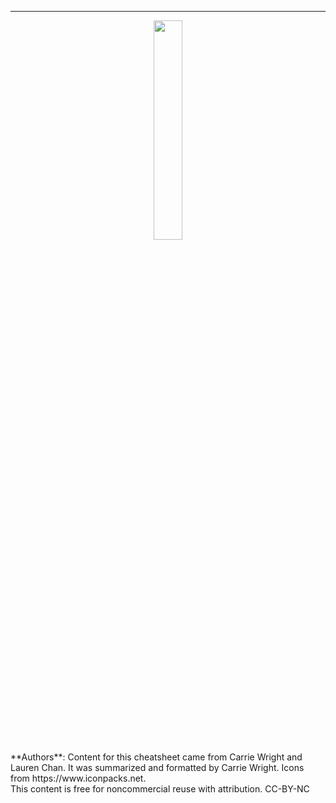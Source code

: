 
<hr>

<center>
<a href="https://www.itcrtraining.org/">
  <img src="css/images/ITN_logo.png" width = 30%>
</a>
</center>

<div class = "authors"> **Authors**: Content for this cheatsheet came from Carrie Wright and Lauren Chan. It was summarized and formatted by Carrie Wright. Icons from https://www.iconpacks.net.
<br>
This content is free for noncommercial reuse with attribution. CC-BY-NC
</div>

<br>
